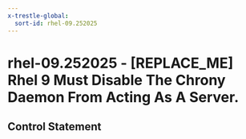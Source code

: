 ```yaml
---
x-trestle-global:
  sort-id: rhel-09.252025
---
```


# rhel-09.252025 - \[REPLACE_ME\] Rhel 9 Must Disable The Chrony Daemon From Acting As A Server.

## Control Statement
